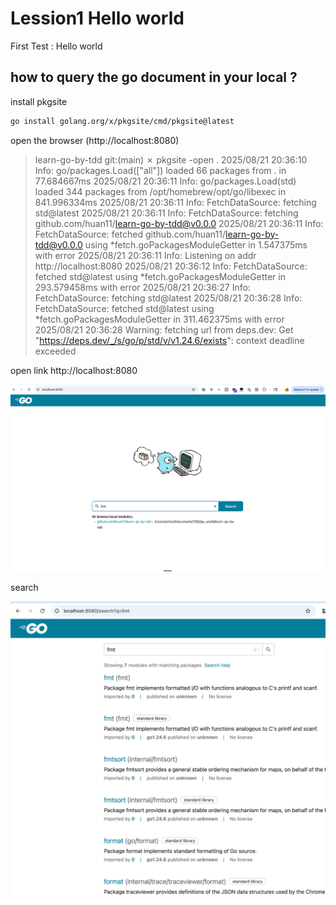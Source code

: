 # Lession1 Hello world
First Test : Hello world



## how to query the go document in your local ?

install pkgsite

```bash
go install golang.org/x/pkgsite/cmd/pkgsite@latest
```



open the browser (http://localhost:8080)

>   learn-go-by-tdd git:(main) ✗ pkgsite -open .
> 2025/08/21 20:36:10 Info: go/packages.Load(["all"]) loaded 66 packages from . in 77.684667ms
> 2025/08/21 20:36:11 Info: go/packages.Load(std) loaded 344 packages from /opt/homebrew/opt/go/libexec in 841.996334ms
> 2025/08/21 20:36:11 Info: FetchDataSource: fetching std@latest
> 2025/08/21 20:36:11 Info: FetchDataSource: fetching github.com/huan11/learn-go-by-tdd@v0.0.0
> 2025/08/21 20:36:11 Info: FetchDataSource: fetched github.com/huan11/learn-go-by-tdd@v0.0.0 using *fetch.goPackagesModuleGetter in 1.547375ms with error <nil>
> 2025/08/21 20:36:11 Info: Listening on addr http://localhost:8080
> 2025/08/21 20:36:12 Info: FetchDataSource: fetched std@latest using *fetch.goPackagesModuleGetter in 293.579458ms with error <nil>
> 2025/08/21 20:36:27 Info: FetchDataSource: fetching std@latest
> 2025/08/21 20:36:28 Info: FetchDataSource: fetched std@latest using *fetch.goPackagesModuleGetter in 311.462375ms with error <nil>
> 2025/08/21 20:36:28 Warning: fetching url from deps.dev: Get "https://deps.dev/_/s/go/p/std/v/v1.24.6/exists": context deadline exceeded



open link http://localhost:8080

![image-20250821203854080](img/image-20250821203854080.png)



search

![image-20250821203941534](img/image-20250821203941534.png)
